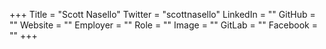 +++
Title = "Scott Nasello"
Twitter = "scottnasello"
LinkedIn = ""
GitHub = ""
Website = ""
Employer = ""
Role = ""
Image = ""
GitLab = ""
Facebook = ""
+++
